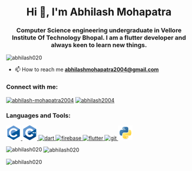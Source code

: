 <h1 align="center">Hi 👋, I'm Abhilash Mohapatra</h1>
<h3 align="center">Computer Science engineering undergraduate in Vellore Institute Of Technology Bhopal. I am a flutter developer and always keen to learn new things.</h3>

<p align="left"> <img src="https://komarev.com/ghpvc/?username=abhilash020&label=Profile%20views&color=0e75b6&style=flat" alt="abhilash020" /> </p>

- 📫 How to reach me **abhilashmohapatra2004@gmail.com**

<h3 align="left">Connect with me:</h3>
<p align="left">
<a href="https://linkedin.com/in/abhilash-mohapatra2004" target="blank"><img align="center" src="https://raw.githubusercontent.com/rahuldkjain/github-profile-readme-generator/master/src/images/icons/Social/linked-in-alt.svg" alt="abhilash-mohapatra2004" height="30" width="40" /></a>
<a href="https://www.leetcode.com/abhilash2004" target="blank"><img align="center" src="https://raw.githubusercontent.com/rahuldkjain/github-profile-readme-generator/master/src/images/icons/Social/leet-code.svg" alt="abhilash2004" height="30" width="40" /></a>
</p>

<h3 align="left">Languages and Tools:</h3>
<p align="left"> <a href="https://www.cprogramming.com/" target="_blank" rel="noreferrer"> <img src="https://raw.githubusercontent.com/devicons/devicon/master/icons/c/c-original.svg" alt="c" width="40" height="40"/> </a> <a href="https://www.w3schools.com/cpp/" target="_blank" rel="noreferrer"> <img src="https://raw.githubusercontent.com/devicons/devicon/master/icons/cplusplus/cplusplus-original.svg" alt="cplusplus" width="40" height="40"/> </a> <a href="https://dart.dev" target="_blank" rel="noreferrer"> <img src="https://www.vectorlogo.zone/logos/dartlang/dartlang-icon.svg" alt="dart" width="40" height="40"/> </a> <a href="https://firebase.google.com/" target="_blank" rel="noreferrer"> <img src="https://www.vectorlogo.zone/logos/firebase/firebase-icon.svg" alt="firebase" width="40" height="40"/> </a> <a href="https://flutter.dev" target="_blank" rel="noreferrer"> <img src="https://www.vectorlogo.zone/logos/flutterio/flutterio-icon.svg" alt="flutter" width="40" height="40"/> </a> <a href="https://git-scm.com/" target="_blank" rel="noreferrer"> <img src="https://www.vectorlogo.zone/logos/git-scm/git-scm-icon.svg" alt="git" width="40" height="40"/> </a> <a href="https://www.python.org" target="_blank" rel="noreferrer"> <img src="https://raw.githubusercontent.com/devicons/devicon/master/icons/python/python-original.svg" alt="python" width="40" height="40"/> </a> </p>

<p><img align="left" src="https://github-readme-stats.vercel.app/api/top-langs?username=abhilash020&show_icons=true&locale=en&layout=compact" alt="abhilash020" /></p>

<p>&nbsp;<img align="center" src="https://github-readme-stats.vercel.app/api?username=abhilash020&show_icons=true&locale=en" alt="abhilash020" /></p>

<p><img align="center" src="https://github-readme-streak-stats.herokuapp.com/?user=abhilash020&" alt="abhilash020" /></p>
